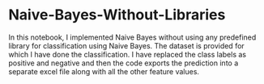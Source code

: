 # Naive-Bayes-Without-Libraries
In this notebook, I implemented Naive Bayes without using any predefined library for classification using Naive Bayes. The dataset is provided for which I have done the 
classification. I have replaced the class labels as positive and negative and then the code exports the prediction into a separate excel file along with all the other feature values.

